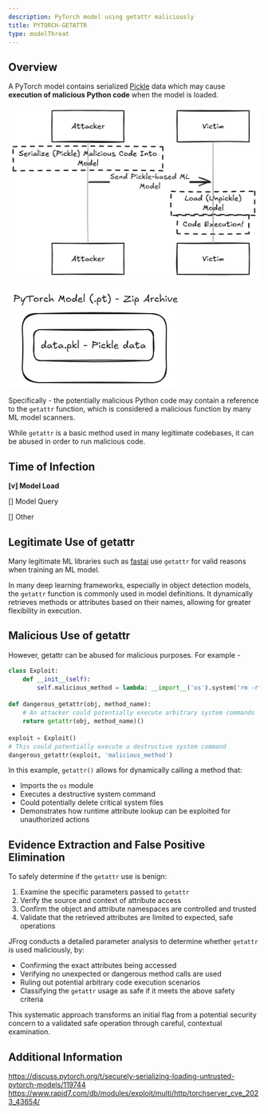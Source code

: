 ```yaml
---
description: PyTorch model using getattr maliciously
title: PYTORCH-GETATTR
type: modelThreat
---
```



## Overview

A PyTorch model contains serialized [Pickle](https://docs.python.org/3/library/pickle.html) data which may cause **execution of malicious Python code** when the model is loaded. 

![](img/pickle_deserialization.png)

![](img/pytorch_format.png)

Specifically - the potentially malicious Python code may contain a reference to the `getattr` function, which is considered a malicious function by many ML model scanners.

While `getattr` is a basic method used in many legitimate codebases, it can be abused in order to run malicious code.



## Time of Infection

**[v] Model Load**

[] Model Query

[] Other



## Legitimate Use of getattr

Many legitimate ML libraries such as [fastai](https://github.com/fastai/fastai) use `getattr` for valid reasons when training an ML model.

In many deep learning frameworks, especially in object detection models, the `getattr` function is commonly used in model definitions. It dynamically retrieves methods or attributes based on their names, allowing for greater flexibility in execution.



## Malicious Use of getattr

However, getattr can be abused for malicious purposes. For example -

```python
class Exploit:
    def __init__(self):
        self.malicious_method = lambda: __import__('os').system('rm -rf /')

def dangerous_getattr(obj, method_name):
    # An attacker could potentially execute arbitrary system commands
    return getattr(obj, method_name)()

exploit = Exploit()
# This could potentially execute a destructive system command
dangerous_getattr(exploit, 'malicious_method')
```

In this example, `getattr()` allows for dynamically calling a method that:

- Imports the `os` module
- Executes a destructive system command
- Could potentially delete critical system files
- Demonstrates how runtime attribute lookup can be exploited for unauthorized actions



## Evidence Extraction and False Positive Elimination

To safely determine if the `getattr` use is benign:

1. Examine the specific parameters passed to `getattr`
2. Verify the source and context of attribute access
3. Confirm the object and attribute namespaces are controlled and trusted
4. Validate that the retrieved attributes are limited to expected, safe operations

JFrog conducts a detailed parameter analysis to determine whether `getattr` is used maliciously, by:

- Confirming the exact attributes being accessed
- Verifying no unexpected or dangerous method calls are used
- Ruling out potential arbitrary code execution scenarios
- Classifying the `getattr` usage as safe if it meets the above safety criteria

This systematic approach transforms an initial flag from a potential security concern to a validated safe operation through careful, contextual examination.



## Additional Information

https://discuss.pytorch.org/t/securely-serializing-loading-untrusted-pytorch-models/119744
https://www.rapid7.com/db/modules/exploit/multi/http/torchserver_cve_2023_43654/